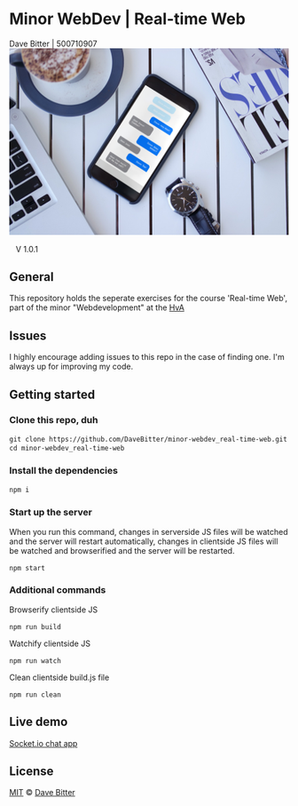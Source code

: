 # Minor WebDev | Real-time Web
Dave Bitter | 500710907
![app hero](https://raw.githubusercontent.com/DaveBitter/minor-webdev_real-time-web/master/screenshots/hero.jpg)

    V 1.0.1

## General
This repository holds the seperate exercises for the course 'Real-time Web', part of the minor "Webdevelopment" at the [HvA](http://www.hva.nl/)

## Issues
I highly encourage adding issues to this repo in the case of finding one. I'm always up for improving my code.

## Getting started
### Clone this repo, duh
    git clone https://github.com/DaveBitter/minor-webdev_real-time-web.git
    cd minor-webdev_real-time-web
   
### Install the dependencies
    npm i

### Start up the server
When you run this command, changes in serverside JS files will be watched and the server will restart automatically, changes in clientside JS files will be watched and browserified and the server will be restarted.
    
    npm start

### Additional commands
Browserify clientside JS

    npm run build

Watchify clientside JS

    npm run watch

Clean clientside build.js file

    npm run clean

## Live demo
[Socket.io chat app](https://minor-webdev-real-time-web.herokuapp.com/)

## License
[MIT](LICENSE.md) © [Dave Bitter](https://github.com/DaveBitter/)

